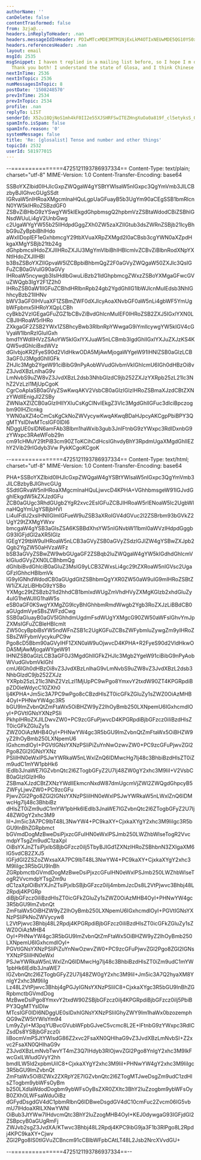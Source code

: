 ```yaml
---
authorName: ''
canDelete: false
contentTrasformed: false
from: 3zja@...
headers.inReplyToHeader: .nan
headers.messageIdInHeader: PDIwMTcxMDE3MTM1NjExLkM4OTIxNEUwMDE5QG10YS0xLm9wZW5tYWlsYm94Lm9nPg==
headers.referencesHeader: .nan
layout: email
msgId: 2535
msgSnippet: I haven t replied in a mailing list before, so I hope I m doing this right..
  Thank you both! I understand the state of Glosa, and I think Chinese might be a
nextInTime: 2536
nextInTopic: 2536
numMessagesInTopic: 8
postDate: '1508248570'
prevInTime: 2534
prevInTopic: 2534
profile: .nan
replyTo: LIST
senderId: X52u18QjNoS1mh4kF0II2e55XJSHRFSwITEZHngXuOa0a819f_cl5etyksS_Qvzd9LIQBx0fTdafMWc
spamInfo.isSpam: false
spamInfo.reason: '0'
systemMessage: false
title: 'Re: [glosalist] Tense and number and other things'
topicId: 2532
userId: 581977015
---
```



--===============4725121193786937334==
Content-Type: text/plain; charset="utf-8"
MIME-Version: 1.0
Content-Transfer-Encoding: base64

SSBoYXZlbid0IHJlcGxpZWQgaW4gYSBtYWlsaW5nIGxpc3QgYmVmb3JlLCBzbyBJIGhvcGUgSSdt
IGRvaW5nIHRoaXMgcmlnaHQuLgpUaGFuayB5b3UgYm90aCEgSSB1bmRlcnN0YW5kIHRoZSBzdGF0
ZSBvZiBHbG9zYSwgYW5kIEkgdGhpbmsgQ2hpbmVzZSBtaWdodCBiZSBhIGNsdWUuLi4gV2UnbGwg
c2UgaWYgYW55b25lIHdpdGggZXh0ZW5zaXZlIGtub3dsZWRnZSBjb21lcyBhbG9uZyBpbiBhIHdo
aWxlIDopIEF1eGxhbmcgY29tbXVuaXRpZXMgd2l0aCBsb3cgYWN0aXZpdHkgaXMgYSBjb21tb24g
dGhpbmcsIHdoZXJlIHRoZXJlJ3MgYmVlbiBhIHBlcmlvZCBvZiBlbnRodXNpYXNtIHdoZXJlIHBl
b3BsZSBoYXZlIGpvaW5lZCBpbiBhbmQgZ2F0aGVyZWQgaW50ZXJlc3QsIGFuZCB0aGVuIG90aGVy
IHRoaW5ncywgb3IsIHdlbGwuLiBzb21ldGhpbmcgZWxzZSBoYXMgaGFwcGVuZWQgb3IgY2F1Z2h0
IHRoZSB0aW1lIGFuZCBhdHRlbnRpb24gb2YgdGhlIG1lbWJlcnMuIEdsb3NhIGhhcyBzb21lIHNv
bWV3aGF0IHVuaXF1ZSBmZWF0dXJlcyAoaXNvbGF0aW5nLi4gbWF5YmUgbWFpbmx5IHRoYXQpLCBh
cyBkb2VzIGEgaGFuZGZ1bCBvZiBvdGhlcnMuIEF0IHRoZSB2ZXJ5IGxlYXN0LCBJIHRoaW5rIHRo
ZXkgaGF2ZSB2YWx1ZSBhcyBwb3RlbnRpYWwgaG9iYmllcywgYW5kIGV4cGVyaW1lbnRzIGluIGxh
bmd1YWdlIHVzZSAoYW5kIGxlYXJuaW5nLCBmb3IgdGhlIGxlYXJuZXJzKS4KQW5vdGhlciBxdWVz
dGlvbjoKR2FyeS90d2VldHkwODA5MjAwMjogaWYgeW91IHNlZSB0aGlzLCB3aGF0J3MgdGhlIGFk
ZHJlc3Mgb2YgeW91ciBibG9nPyAobWVudGlvbmVkIGhlcmU6IGh0dHBzOi8vZ3JvdXBzLnlhaG9v
LmNvbS9uZW8vZ3JvdXBzL2dsb3NhbGlzdC9jb252ZXJzYXRpb25zL21lc3NhZ2VzLzI1MjUpCgoK
CgrCoApIaSB0aGVyZSwKwqAKV2VsbCB0aGlzIGlzIHRoZSBmaXJzdCBtZXNzYWdlIEnigJl2ZSBy
ZWNlaXZlZCB0aGlzIHllYXIuCsKgClNvIEkgZ3Vlc3MgdGhlIGFuc3dlciBpczogbm90IHZlcnkg
YWN0aXZl4oCmCsKgCkNoZWVycywKwqAKwqBDaHJpcyAKCgpPbiBPY3QgMTYsIDIwMTcsIGF0IDI6
NDggUE0sIDN6amFAb3Blbm1haWxib3gub3JnIFtnbG9zYWxpc3RdIDxnbG9zYWxpc3RAeWFob29n
cm91cHMuY29tPiB3cm90ZToKCihCdHcsIGhvdyBhY3RpdmUgaXMgdGhlIEZhY2Vib29rIGdyb3Vw
PykKCgoKCgoK


--===============4725121193786937334==
Content-Type: text/html; charset="utf-8"
MIME-Version: 1.0
Content-Transfer-Encoding: base64

PHA+SSBoYXZlbid0IHJlcGxpZWQgaW4gYSBtYWlsaW5nIGxpc3QgYmVmb3JlLCBzbyBJIGhvcGUg
SSdtIGRvaW5nIHRoaXMgcmlnaHQuLjwvcD4KPHA+VGhhbmsgeW91IGJvdGghIEkgdW5kZXJzdGFu
ZCB0aGUgc3RhdGUgb2YgR2xvc2EsIGFuZCBJIHRoaW5rIENoaW5lc2UgbWlnaHQgYmUgYSBjbHVl
Li4uIFdlJ2xsIHNlIGlmIGFueW9uZSB3aXRoIGV4dGVuc2l2ZSBrbm93bGVkZ2UgY29tZXMgYWxv
bmcgaW4gYSB3aGlsZSA6KSBBdXhsYW5nIGNvbW11bml0aWVzIHdpdGggbG93IGFjdGl2aXR5IGlz
IGEgY29tbW9uIHRoaW5nLCB3aGVyZSB0aGVyZSdzIGJlZW4gYSBwZXJpb2Qgb2YgZW50aHVzaWFz
bSB3aGVyZSBwZW9wbGUgaGF2ZSBqb2luZWQgaW4gYW5kIGdhdGhlcmVkIGludGVyZXN0LCBhbmQg
dGhlbiBvdGhlciB0aGluZ3MsIG9yLCB3ZWxsLi4gc29tZXRoaW5nIGVsc2UgaGFzIGhhcHBlbmVk
IG9yIGNhdWdodCB0aGUgdGltZSBhbmQgYXR0ZW50aW9uIG9mIHRoZSBtZW1iZXJzLiBHbG9zYSBo
YXMgc29tZSBzb21ld2hhdCB1bmlxdWUgZmVhdHVyZXMgKGlzb2xhdGluZy4uIG1heWJlIG1haW5s
eSB0aGF0KSwgYXMgZG9lcyBhIGhhbmRmdWwgb2Ygb3RoZXJzLiBBdCB0aGUgdmVyeSBsZWFzdCwg
SSB0aGluayB0aGV5IGhhdmUgdmFsdWUgYXMgcG90ZW50aWFsIGhvYmJpZXMsIGFuZCBleHBlcmlt
ZW50cyBpbiBsYW5ndWFnZSB1c2UgKGFuZCBsZWFybmluZywgZm9yIHRoZSBsZWFybmVycykuPC9w
Pgo8cD5Bbm90aGVyIHF1ZXN0aW9uOjwvcD4KPHA+R2FyeS90d2VldHkwODA5MjAwMjogaWYgeW91
IHNlZSB0aGlzLCB3aGF0J3MgdGhlIGFkZHJlc3Mgb2YgeW91ciBibG9nPyAobWVudGlvbmVkIGhl
cmU6IGh0dHBzOi8vZ3JvdXBzLnlhaG9vLmNvbS9uZW8vZ3JvdXBzL2dsb3NhbGlzdC9jb252ZXJz
YXRpb25zL21lc3NhZ2VzLzI1MjUpPC9wPgo8YmxvY2txdW90ZT4KPGRpdiBpZD0ieWdycC10ZXh0
Ij4KPHA+Jm5ic3A7PC9wPgo8cCBzdHlsZT0icGFkZGluZy1sZWZ0OiAzMHB4OyI+PHNwYW4gc3R5
bGU9ImZvbnQtZmFtaWx5OiBHZW9yZ2lhOyBmb250LXNpemU6IGxhcmdlOyI+PGVtIGNsYXNzPSIi
PkhpIHRoZXJlLDwvZW0+PC9zcGFuPjwvcD4KPGRpdiBjbGFzcz0iIiBzdHlsZT0icGFkZGluZy1s
ZWZ0OiAzMHB4OyI+PHNwYW4gc3R5bGU9ImZvbnQtZmFtaWx5OiBHZW9yZ2lhOyBmb250LXNpemU6
IGxhcmdlOyI+PGVtIGNsYXNzPSIiPiZuYnNwOzwvZW0+PC9zcGFuPjwvZGl2Pgo8ZGl2IGNsYXNz
PSIiIHN0eWxlPSJwYWRkaW5nLWxlZnQ6IDMwcHg7Ij48c3BhbiBzdHlsZT0iZm9udC1mYW1pbHk6
IEdlb3JnaWE7IGZvbnQtc2l6ZTogbGFyZ2U7Ij48ZW0gY2xhc3M9IiI+V2VsbCB0aGlzIGlzIHRo
ZSBmaXJzdCBtZXNzYWdlIEkmcnNxdW87dmUgcmVjZWl2ZWQgdGhpcyB5ZWFyLjwvZW0+PC9zcGFu
PjwvZGl2Pgo8ZGl2IGNsYXNzPSIiIHN0eWxlPSJwYWRkaW5nLWxlZnQ6IDMwcHg7Ij48c3BhbiBz
dHlsZT0iZm9udC1mYW1pbHk6IEdlb3JnaWE7IGZvbnQtc2l6ZTogbGFyZ2U7Ij48ZW0gY2xhc3M9
IiI+Jm5ic3A7PC9lbT48L3NwYW4+PC9kaXY+CjxkaXYgY2xhc3M9IiIgc3R5bGU9InBhZGRpbmct
bGVmdDogMzBweDsiPjxzcGFuIHN0eWxlPSJmb250LWZhbWlseTogR2VvcmdpYTsgZm9udC1zaXpl
OiBsYXJnZTsiPjxlbSBjbGFzcz0iIj5TbyBJIGd1ZXNzIHRoZSBhbnN3ZXIgaXM6IG5vdCB2ZXJ5
IGFjdGl2ZSZoZWxsaXA7PC9lbT48L3NwYW4+PC9kaXY+CjxkaXYgY2xhc3M9IiIgc3R5bGU9InBh
ZGRpbmctbGVmdDogMzBweDsiPjxzcGFuIHN0eWxlPSJmb250LWZhbWlseTogR2VvcmdpYTsgZm9u
dC1zaXplOiBsYXJnZTsiPjxlbSBjbGFzcz0iIj4mbmJzcDs8L2VtPjwvc3Bhbj48L2Rpdj4KPGRp
diBjbGFzcz0iIiBzdHlsZT0icGFkZGluZy1sZWZ0OiAzMHB4OyI+PHNwYW4gc3R5bGU9ImZvbnQt
ZmFtaWx5OiBHZW9yZ2lhOyBmb250LXNpemU6IGxhcmdlOyI+PGVtIGNsYXNzPSIiPkNoZWVycyw8
L2VtPjwvc3Bhbj48L2Rpdj4KPGRpdiBjbGFzcz0iIiBzdHlsZT0icGFkZGluZy1sZWZ0OiAzMHB4
OyI+PHNwYW4gc3R5bGU9ImZvbnQtZmFtaWx5OiBHZW9yZ2lhOyBmb250LXNpemU6IGxhcmdlOyI+
PGVtIGNsYXNzPSIiPiZuYnNwOzwvZW0+PC9zcGFuPjwvZGl2Pgo8ZGl2IGNsYXNzPSIiIHN0eWxl
PSJwYWRkaW5nLWxlZnQ6IDMwcHg7Ij48c3BhbiBzdHlsZT0iZm9udC1mYW1pbHk6IEdlb3JnaWE7
IGZvbnQtc2l6ZTogbGFyZ2U7Ij48ZW0gY2xhc3M9IiI+Jm5ic3A7Q2hyaXM8YnIgY2xhc3M9IiIg
Lz48L2VtPjwvc3Bhbj4gPGJyIGNsYXNzPSIiIC8+CjxkaXYgc3R5bGU9InBhZGRpbmctbGVmdDog
MzBweDsiPgo8YmxvY2txdW90ZSBjbGFzcz0iIj4KPGRpdiBjbGFzcz0iIj5PbiBPY3QgMTYsIDIw
MTcsIGF0IDI6NDggUE0sIDxhIGNsYXNzPSIiIGhyZWY9Im1haWx0bzozemphQG9wZW5tYWlsYm94
Lm9yZyI+M3pqYUBvcGVubWFpbGJveC5vcmc8L2E+IFtnbG9zYWxpc3RdICZsdDs8YSBjbGFzcz0i
IiBocmVmPSJtYWlsdG86Z2xvc2FsaXN0QHlhaG9vZ3JvdXBzLmNvbSI+Z2xvc2FsaXN0QHlhaG9v
Z3JvdXBzLmNvbTwvYT4mZ3Q7IHdyb3RlOjwvZGl2Pgo8YnIgY2xhc3M9IkFwcGxlLWludGVyY2hh
bmdlLW5ld2xpbmUiIC8+CjxkaXYgY2xhc3M9IiI+PHNwYW4gY2xhc3M9IiIgc3R5bGU9ImZvbnQt
ZmFtaWx5OiBIZWx2ZXRpY2E7IGZvbnQtc2l6ZTogMTJweDsgZm9udC1zdHlsZTogbm9ybWFsOyBm
b250LXdlaWdodDogbm9ybWFsOyBsZXR0ZXItc3BhY2luZzogbm9ybWFsOyB0ZXh0LWFsaWduOiBz
dGFydDsgdGV4dC1pbmRlbnQ6IDBweDsgdGV4dC10cmFuc2Zvcm06IG5vbmU7IHdoaXRlLXNwYWNl
OiBub3JtYWw7IHdvcmQtc3BhY2luZzogMHB4OyI+KEJ0dywgaG93IGFjdGl2ZSBpcyB0aGUgRmFj
ZWJvb2sgZ3JvdXA/KTwvc3Bhbj48L2Rpdj4KPC9ibG9ja3F1b3RlPgo8L2Rpdj4KPC9kaXY+Cjwv
ZGl2Pgo8IS0tIGVuZCBncm91cCBlbWFpbCAtLT48L2Jsb2NrcXVvdGU+


--===============4725121193786937334==--

